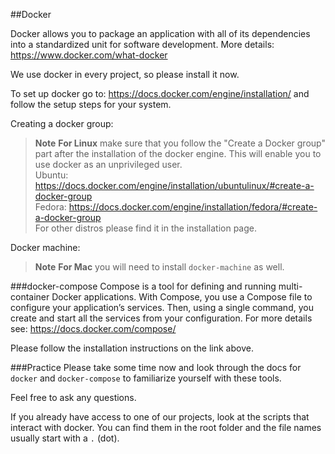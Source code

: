 ##Docker

Docker allows you to package an application with all of its dependencies into a standardized unit for software development. More details: https://www.docker.com/what-docker

We use docker in every project, so please install it now.

To set up docker go to: https://docs.docker.com/engine/installation/ and follow the setup steps for your system.

Creating a docker group:
>  **Note** **For Linux** make sure that you follow the "Create a Docker group" part after the installation of the docker engine. This will enable you to use docker as an unprivileged user.   
Ubuntu: https://docs.docker.com/engine/installation/ubuntulinux/#create-a-docker-group  
Fedora: https://docs.docker.com/engine/installation/fedora/#create-a-docker-group  
For other distros please find it in the installation page.

Docker machine:
> **Note** **For Mac** you will need to install `docker-machine` as well.

###docker-compose
Compose is a tool for defining and running multi-container Docker applications. With Compose, you use a Compose file to configure your application’s services. Then, using a single command, you create and start all the services from your configuration. For more details see: https://docs.docker.com/compose/

Please follow the installation instructions on the link above.

###Practice
Please take some time now and look through the docs for `docker` and `docker-compose` to familiarize yourself with these tools.

Feel free to ask any questions.

If you already have access to one of our projects, look at the scripts that interact with docker. You can find them in the root folder and the file names usually start with a `.` (dot).

